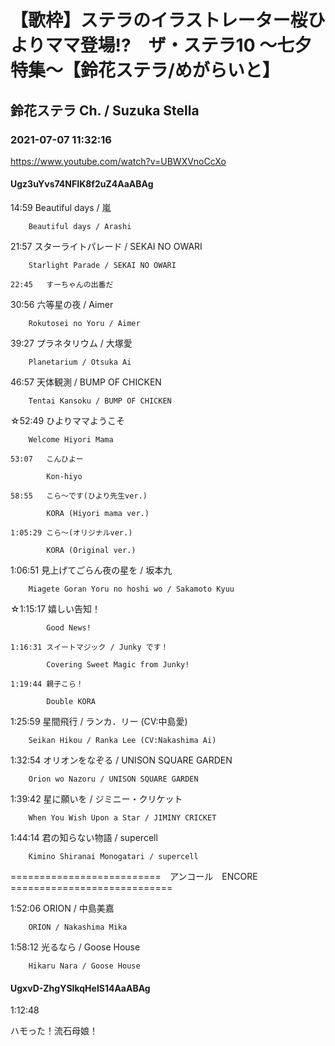 # 【歌枠】ステラのイラストレーター桜ひよりママ登場!?　ザ・ステラ10 ～七夕特集～【鈴花ステラ/めがらいと】
## 鈴花ステラ Ch. / Suzuka Stella
### 2021-07-07 11:32:16
https://www.youtube.com/watch?v=UBWXVnoCcXo
#### Ugz3uYvs74NFIK8f2uZ4AaABAg
14:59	Beautiful days / 嵐

		Beautiful days / Arashi



21:57	スターライトパレード / SEKAI NO OWARI

		Starlight Parade / SEKAI NO OWARI

	22:45	すーちゃんの出番だ



30:56	六等星の夜 / Aimer

		Rokutosei no Yoru / Aimer



39:27	プラネタリウム / 大塚愛

		Planetarium / Otsuka Ai



46:57	天体観測 / BUMP OF CHICKEN

		Tentai Kansoku / BUMP OF CHICKEN



☆52:49	ひよりママようこそ

		Welcome Hiyori Mama

	53:07	こんひよー

			Kon-hiyo

	58:55	こら～です(ひより先生ver.)

			KORA (Hiyori mama ver.)

	1:05:29	こら～(オリジナルver.)

			KORA (Original ver.)



1:06:51	見上げてごらん夜の星を / 坂本九

		Miagete Goran Yoru no hoshi wo / Sakamoto Kyuu



☆1:15:17	嬉しい告知！

			Good News!

	1:16:31	スイートマジック / Junky です！

			Covering Sweet Magic from Junky!

	1:19:44	親子こら！

			Double KORA



1:25:59	星間飛行 / ランカ．リー (CV:中島愛)

		Seikan Hikou / Ranka Lee (CV:Nakashima Ai)



1:32:54	オリオンをなぞる / UNISON SQUARE GARDEN

		Orion wo Nazoru / UNISON SQUARE GARDEN



1:39:42	星に願いを / ジミニー・クリケット

		When You Wish Upon a Star / JIMINY CRICKET



1:44:14	君の知らない物語 / supercell

		Kimino Shiranai Monogatari / supercell



==========================　アンコール　ENCORE　============================



1:52:06	ORION / 中島美嘉

		ORION / Nakashima Mika



1:58:12	光るなら / Goose House

		Hikaru Nara / Goose House

#### UgxvD-ZhgYSIkqHelS14AaABAg
1:12:48

ハモった！流石母娘！


